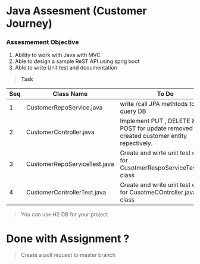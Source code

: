 # Java Assesment (Customer Journey)

### Assesmement Objective

1. Ability to work with Java with  MVC
2. Able to design a sample ReST API using sprig boot
3. Able to write Unit test and dcoumentation

> **Task**

| Seq | Class Name|  To Do|
|------ | ------ | -----|
|1| CustomerRepoService.java | write  /call  JPA methtods to query DB|
|2| CustomerController.java | Implement PUT , DELETE & POST  for update removed and created customer entity repectively.|
|3| CustomerRepoServiceTest.java|Create and wirte unit test cases for CusotmerRespoServiceTest.java class|
|4| CustomerControllerTest.java|Create and write unit test cases for CusotmeCOntroller.java class|

> You can use H2 DB for your project. 

# Done with Assignment ?
> Create a pull request to master branch
